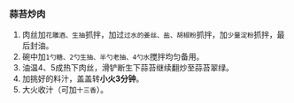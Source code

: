 ### 蒜苔炒肉

1. 肉丝加`花雕酒、生抽`抓拌，加过`过水的姜丝、盐、胡椒粉`抓拌，加`少量淀粉`抓拌，最后封油。
2. 碗中加`1勺糖、2勺生抽、半勺老抽、4勺水`搅拌均匀备用。
3. 油温4、5成热下肉丝，滑铲断生下蒜苔继续翻炒至蒜苔翠绿。
4. 加挑好的料汁，盖盖转**小火3分钟**。
5. 大火收汁（可加`十三香`）。